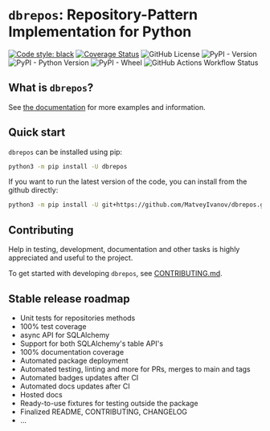 `dbrepos`: Repository-Pattern Implementation for Python
=======================================

[![Code style: black](https://img.shields.io/badge/code%20style-black-000000.svg)](https://github.com/psf/black)
[![Coverage Status](https://coveralls.io/repos/github/MatveyIvanov/dbrepos/badge.svg?branch=main)](https://coveralls.io/github/MatveyIvanov/dbrepos?branch=main)
![GitHub License](https://img.shields.io/github/license/MatveyIvanov/dbrepos)
![PyPI - Version](https://img.shields.io/pypi/v/dbrepos)
![PyPI - Python Version](https://img.shields.io/pypi/pyversions/dbrepos)
![PyPI - Wheel](https://img.shields.io/pypi/wheel/dbrepos)
![GitHub Actions Workflow Status](https://img.shields.io/github/actions/workflow/status/MatveyIvanov/dbrepos/test-ci.yml?branch=main)

What is `dbrepos`?
-------------

See [the documentation](https://dbrepos.readthedocs.io/en/latest/) for
more examples and information.

Quick start
-----------

`dbrepos` can be installed using pip:

```bash
python3 -m pip install -U dbrepos
```

If you want to run the latest version of the code, you can install from the
github directly:

```bash
python3 -m pip install -U git+https://github.com/MatveyIvanov/dbrepos.git
```

Contributing
------------

Help in testing, development, documentation and other tasks is
highly appreciated and useful to the project.

To get started with developing `dbrepos`, see [CONTRIBUTING.md](CONTRIBUTING.md).

Stable release roadmap
----------------------------------
* Unit tests for repositories methods
* 100% test coverage
* async API for SQLAlchemy
* Support for both SQLAlchemy's table API's
* 100% documentation coverage
* Automated package deployment
* Automated testing, linting and more for PRs, merges to main and tags
* Automated badges updates after CI
* Automated docs updates after CI
* Hosted docs
* Ready-to-use fixtures for testing outside the package
* Finalized README, CONTRIBUTING, CHANGELOG
* ...
